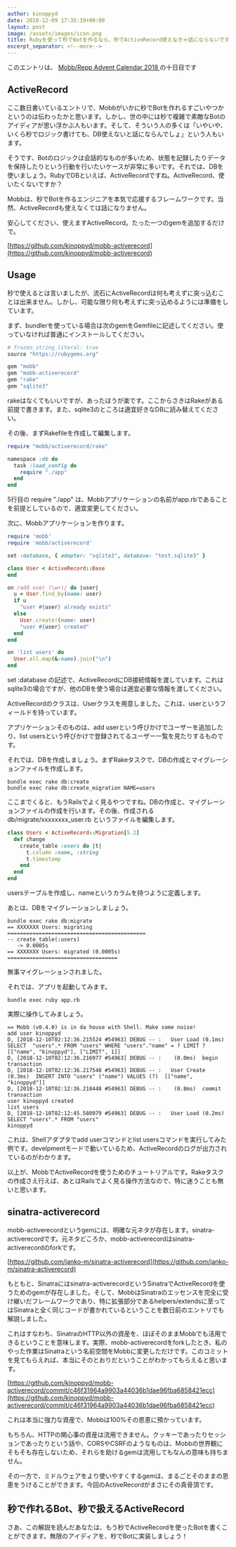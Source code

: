 ```yaml
---
author: kinoppyd
date: 2018-12-09 17:35:19+00:00
layout: post
image: /assets/images/icon.png
title: Rubyを使って秒でBotを作るなら、秒でActiveRecord使えなきゃ話にならないですよね？
excerpt_separator: <!--more-->
---
```


このエントリは、 [Mobb/Repp Advent Calendar 2018 ](https://qiita.com/advent-calendar/2018/mobb-repp)の十日目です


## ActiveRecord


ここ数日書いているエントリで、Mobbがいかに秒でBotを作れるすごいやつかというのは伝わったかと思います。しかし、世の中には秒で複雑で素敵なBotのアイディアが思い浮かぶ人もいます。そして、そういう人の多くは「いやいや、いくら秒でロジック書けても、DB使えないと話にならんでしょ」という人もいます。

そうです、Botのロジックは会話的なものが多いため、状態を記録したりデータを保持したりという行動を行いたいケースが非常に多いです。それでは、DBを使いましょう。RubyでDBといえば、ActiveRecordですね。ActiveRecord、使いたくないですか？

Mobbは、秒でBotを作るエンジニアを本気で応援するフレームワークです。当然、ActiveRecordも使えなくては話になりません。

安心してください、使えますActiveRecord。たった一つのgemを追加するだけで。

[https://github.com/kinoppyd/mobb-activerecord](https://github.com/kinoppyd/mobb-activerecord)


## Usage

<!--more-->

秒で使えるとは言いましたが、流石にActiveRecordは何も考えずに突っ込むことは出来ません。しかし、可能な限り何も考えずに突っ込めるようには準備をしています。

まず、bundlerを使っている場合は次のgemをGemfileに記述してください。使っていなければ普通にインストールしてください。

```ruby
# frozen_string_literal: true
source "https://rubygems.org"

gem "mobb"
gem "mobb-activerecord"
gem "rake"
gem "sqlite3"
```

rakeはなくてもいいですが、あったほうが楽です。ここからさきはRakeがある前提で書きます。また、sqlite3のところは適宜好きなDBに読み替えてください。

その後、まずRakefileを作成して編集します。

```ruby
require "mobb/activerecord/rake"

namespace :db do
  task :load_config do
    require "./app"
  end
end
```

5行目の require "./app" は、Mobbアプリケーションの名前がapp.rbであることを前提としているので、適宜変更してください。

次に、Mobbアプリケーションを作ります。

```ruby
require 'mobb'
require 'mobb/activerecord'

set :database, { adapter: "sqlite3", database: "test.sqlite3" }

class User < ActiveRecord::Base
end

on /add user (\w+)/ do |user|
  u = User.find_by(name: user)
  if u
    "user #{user} already exists"
  else
    User.create!(name: user)
    "user #{user} created"
  end
end

on 'list users' do
  User.all.map(&:name).join("\n")
end
```

set :database の記述で、ActiveRecordにDB接続情報を渡しています。これはsqlite3の場合ですが、他のDBを使う場合は適宜必要な情報を渡してください。

ActiveRecordのクラスは、Userクラスを用意しました。これは、userというフィールドを持っています。

アプリケーションそのものは、add userという呼びかけでユーザーを追加したり、list usersという呼びかけで登録されてるユーザー一覧を見たりするものです。

それでは、DBを作成しましょう。まずRakeタスクで、DBの作成とマイグレーションファイルを作成します。

```shell-session
bundle exec rake db:create
bundle exec rake db:create_migration NAME=users

```

ここまでくると、もうRailsでよく見るやつですね。DBの作成と、マイグレーションファイルの作成を行います。その後、作成される db/migrate/xxxxxxxx_user.rb というファイルを編集します。

```ruby
class Users < ActiveRecord::Migration[5.2]
  def change
    create_table :users do |t|
      t.column :name, :string
      t.timestamp
    end
  end
end
```

usersテーブルを作成し、nameというカラムを持つように定義します。

あとは、DBをマイグレーションしましょう。

```shell-session
bundle exec rake db:migrate
== XXXXXXX Users: migrating ============================================
-- create_table(:users)
   -> 0.0005s
== XXXXXXX Users: migrated (0.0005s) ===================================
```

無事マイグレーションされました。

それでは、アプリを起動してみます。

```shell-session
bundle exec ruby app.rb
```

実際に操作してみましょう。

```shell-session
== Mobb (v0.4.0) is in da house with Shell. Make some noise!
add user kinoppyd
D, [2018-12-10T02:12:36.215524 #54963] DEBUG -- :   User Load (0.1ms)  SELECT  "users".* FROM "users" WHERE "users"."name" = ? LIMIT ?  [["name", "kinoppyd"], ["LIMIT", 1]]
D, [2018-12-10T02:12:36.216977 #54963] DEBUG -- :    (0.0ms)  begin transaction
D, [2018-12-10T02:12:36.217548 #54963] DEBUG -- :   User Create (0.3ms)  INSERT INTO "users" ("name") VALUES (?)  [["name", "kinoppyd"]]
D, [2018-12-10T02:12:36.218448 #54963] DEBUG -- :    (0.8ms)  commit transaction
user kinoppyd created
list users
D, [2018-12-10T02:12:45.580979 #54963] DEBUG -- :   User Load (0.2ms)  SELECT "users".* FROM "users"
kinoppyd
```

これは、Shellアダプタでadd userコマンドとlist usersコマンドを実行してみた例です。develpmentモードで動いているため、ActiveRecordのログが出力されているのがわかります。

以上が、MobbでActiveRecordを使うためのチュートリアルです。Rakeタスクの作成さえ行えば、あとはRailsでよく見る操作方法なので、特に迷うことも無いと思います。


## sinatra-activerecord


mobb-activerecordというgemには、明確な元ネタが存在します。sinatra-activerecordです。元ネタどころか、mobb-activerecordはsinatra-activerecordのforkです。

[https://github.com/janko-m/sinatra-activerecord](https://github.com/janko-m/sinatra-activerecord)

もともと、Sinatraにはsinatra-activerecordというSinatraでActiveRecordを使うためのgemが存在しました。そして、MobbはSinatraのエッセンスを完全に受け継いだフレームワークであり、特に拡張部分であるhelpers/extendsに至ってはSinatraと全く同じコードが書かれているということを数日前のエントリでも解説しました。

これはすなわち、SinatraのHTTP以外の資産を、ほぼそのままMobbでも活用できるということを意味します。実際、mobb-activerecordをforkしたとき、私のやった作業はSinatraという名前空間をMobbに変更しただけです。このコミットを見てもらえれば、本当にそのとおりだということがわかってもらえると思います。

[https://github.com/kinoppyd/mobb-activerecord/commit/c46f31964a9903a44036b1dae96fba6858421ecc](https://github.com/kinoppyd/mobb-activerecord/commit/c46f31964a9903a44036b1dae96fba6858421ecc)

これは本当に強力な資産で、Mobbは100%その恩恵に預かっています。

もちろん、HTTPの関心事の資産は流用できません。クッキーであったりセッションであったりという話や、CORSやCSRFのようなものは、Mobbの世界観にそもそも存在しないため、それらを助けるgemは流用してもなんの意味も持ちません。

その一方で、ミドルウェアをより使いやすくするgemは、まるごとそのままの恩恵をうけることができます。今回のActiveRecordがまさにその真骨頂です。


## 秒で作れるBot、秒で扱えるActiveRecord


さあ、この解説を読んだあなたは、もう秒でActiveRecordを使ったBotを書くことができます。無限のアイディアを、秒でBotに実装しましょう！
